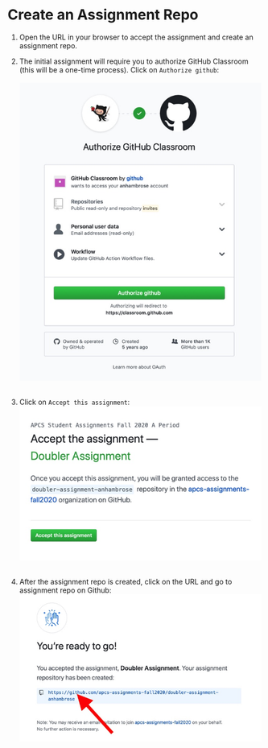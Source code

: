 # Create an Assignment Repo

1) Open the URL in your browser to accept the assignment and create an assignment repo.

1) The initial assignment will require you to authorize GitHub Classroom (this will be a one-time process). 
Click on `Authorize github`:
<br/><br/>![alt text](../images/authorize-classroom.jpg "Authorize Classroom")<br/><br/>

1) Click on `Accept this assignment`:
<br/>![alt text](../images/accept-assignment.jpg "Accept Assignment")<br/><br/>

1) After the assignment repo is created, click on the URL and go to assignment repo on Github:
<br/>![alt text](../images/ready-to-go.jpg "Ready to go")<br/><br/>


